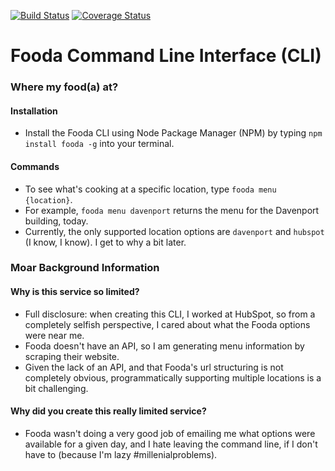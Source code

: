 [![Build Status](https://travis-ci.org/jaebradley/fooda.svg?branch=master)](https://travis-ci.org/jaebradley/fooda)
[![Coverage Status](https://coveralls.io/repos/github/jaebradley/fooda/badge.svg?branch=master)](https://coveralls.io/github/jaebradley/fooda?branch=master)

# Fooda Command Line Interface (CLI)

### Where my food(a) at?

#### Installation
* Install the Fooda CLI using Node Package Manager (NPM) by typing `npm install fooda -g` into your terminal.

#### Commands
* To see what's cooking at a specific location, type `fooda menu {location}`.
* For example, `fooda menu davenport` returns the menu for the Davenport building, today.
* Currently, the only supported location options are `davenport` and `hubspot` (I know, I know). I get to why a bit later.

### Moar Background Information

#### Why is this service so limited?
* Full disclosure: when creating this CLI, I worked at HubSpot, so from a completely selfish perspective, I cared about what the Fooda options were near me.
* Fooda doesn't have an API, so I am generating menu information by scraping their website.
* Given the lack of an API, and that Fooda's url structuring is not completely obvious, programmatically supporting multiple locations is a bit challenging.

#### Why did you create this really limited service?
* Fooda wasn't doing a very good job of emailing me what options were available for a given day, and I hate leaving the command line, if I don't have to (because I'm lazy #millenialproblems).

